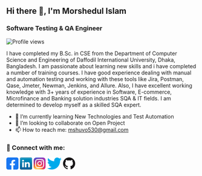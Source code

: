 ## Hi there 👋, I'm Morshedul Islam 
### Software Testing & QA Engineer

![Profile views](https://gpvc.arturio.dev/Morshedul530)
 

I have completed my B.Sc. in CSE from the Department of Computer Science and Engineering of Daffodil International University, Dhaka, Bangladesh. I am passionate about learning new skills and i have completed a number of training courses. I have good experience dealing with manual and automation testing and working with these tools like  Jira, Postman, Qase, Jmeter, Newman, Jenkins, and Allure. Also, I have excellent working knowledge with 3+ years of experience in Software, E-commerce, Microfinance and Banking solution industries SQA & IT fields. I am determined to develop myself as a skilled SQA expert. 

- 🌱 I’m currently learning New Technologies and Test Automation 
- 👯 I’m looking to collaborate on Open Project 
- 📫 How to reach me: mshuvo530@gmail.com 


### 🤝 Connect with me:
  
[![Facebook](icons/facebook.png)](https://www.facebook.com/morsheduli/)
[![LinkedIn](icons/linkedin.png)](https://www.linkedin.com/in/morshedulshuvo/)
[![Instagram](icons/instagram.png)](https://www.instagram.com/morshedulshuvo/)
[![Twitter](icons/twitter.png)](https://twitter.com/MorshedulShuvo)
[![GitHub](icons/github.png)]([[https://github.com/Morshedul530])
